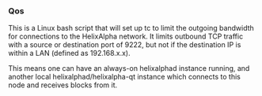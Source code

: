 ### Qos ###

This is a Linux bash script that will set up tc to limit the outgoing bandwidth for connections to the HelixAlpha network. It limits outbound TCP traffic with a source or destination port of 9222, but not if the destination IP is within a LAN (defined as 192.168.x.x).

This means one can have an always-on helixalphad instance running, and another local helixalphad/helixalpha-qt instance which connects to this node and receives blocks from it.
